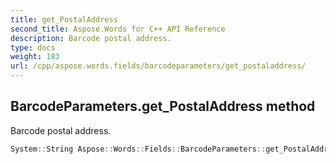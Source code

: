 ```yaml
---
title: get_PostalAddress
second_title: Aspose.Words for C++ API Reference
description: Barcode postal address.
type: docs
weight: 183
url: /cpp/aspose.words.fields/barcodeparameters/get_postaladdress/
---
```

## BarcodeParameters.get_PostalAddress method


Barcode postal address.

```cpp
System::String Aspose::Words::Fields::BarcodeParameters::get_PostalAddress() const
```

